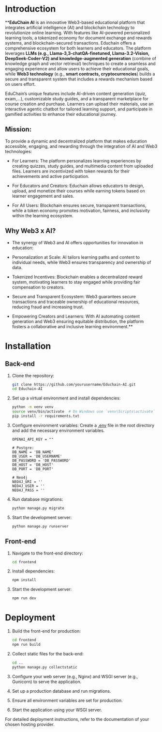 # Introduction

****EduChain AI** is an innovative Web3-based educational platform that integrates artificial intelligence (AI) and blockchain technology to revolutionize online learning. With features like AI-powered personalized learning tools, a tokenized economy for document exchange and rewards systems, and blockchain-secured transactions. Educhain offers a comprehensive ecosystem for both learners and educators. The platform leverages **LLMs (e.g., Llama-3,3-chatQA-finetuned, Llama-3.2-Vision, DeepSeek-Coder-V2) and knowledge-augmented generation** (combine of knowledge graph and vector retrieval) techniques to create a seamless and engaging experience and allow users to achieve their educational goals, while **Web3 technology** (e.g., **smart contracts, cryptocurrencies**) builds a secure and transparent system that includes a rewards mechanism based on users effort.

EduChain’s unique features include AI-driven content generation (quiz, exam,...), customizable study guides, and a transparent marketplace for course creation and purchase. Learners can upload their materials, use an interactive agentic chatbot for tailored learning support, and participate in gamified activities to enhance their educational journey.


## Mission:
To provide a dynamic and decentralized platform that makes education accessible, engaging, and rewarding through the integration of AI and Web3 technologies:

- For Learners: The platform personalizes learning experiences by creating quizzes, study guides, and multimedia content from uploaded files. Learners are incentivized with token rewards for their achievements and active participation.

- For Educators and Creators: Educhain allows educators to design, upload, and monetize their courses while earning tokens based on learner engagement and sales.

- For All Users: Blockchain ensures secure, transparent transactions, while a token economy promotes motivation, fairness, and inclusivity within the learning ecosystem.

## Why Web3 x AI?
- The synergy of Web3 and AI offers opportunities for innovation in education:

- Personalization at Scale: AI tailors learning paths and content to individual needs, while Web3 ensures transparency and ownership of data.

- Tokenized Incentives: Blockchain enables a decentralized reward system, motivating learners to stay engaged while providing fair compensation to creators.

- Secure and Transparent Ecosystem: Web3 guarantees secure transactions and traceable ownership of educational resources, reducing fraud and increasing trust.

- Empowering Creators and Learners: With AI automating content generation and Web3 ensuring equitable distribution, the platform fosters a collaborative and inclusive learning environment.**

# Installation

## Back-end
1. Clone the repository:
    ```sh
    git clone https://github.com/yourusername/Educhain-AI.git
    cd Educhain-AI
    ```

2. Set up a virtual environment and install dependencies:
    ```sh
    python -m venv venv
    source venv/bin/activate  # On Windows use `venv\Scripts\activate`
    pip install -r requirements.txt
    ```

3. Configure environment variables:
    Create a [.env](http://_vscodecontentref_/0) file in the root directory and add the necessary environment variables.

    ```
    OPENAI_API_KEY = ""

    # Postgre:
    DB_NAME = 'DB_NAME'
    DB_USER = 'DB_USERNAME'
    DB_PASSWORD = 'DB_PASSWORD'
    DB_HOST = 'DB_HOST'
    DB_PORT = 'DB_PORT'

    # Neo4j
    NEO4J_URI = ''
    NEO4J_USER = ''
    NEO4J_PASS = ''

4. Run database migrations:
    ```sh
    python manage.py migrate
    ```

5. Start the development server:
    ```sh
    python manage.py runserver
    ```

## Front-end
1. Navigate to the front-end directory:
    ```sh
    cd frontend
    ```

2. Install dependencies:
    ```sh
    npm install
    ```

3. Start the development server:
    ```sh
    npm run dev
    ```

# Deployment
1. Build the front-end for production:
    ```sh
    cd frontend
    npm run build
    ```

2. Collect static files for the back-end:
    ```sh
    cd ..
    python manage.py collectstatic
    ```

3. Configure your web server (e.g., Nginx) and WSGI server (e.g., Gunicorn) to serve the application.

4. Set up a production database and run migrations.

5. Ensure all environment variables are set for production.

6. Start the application using your WSGI server.

For detailed deployment instructions, refer to the documentation of your chosen hosting provider.
